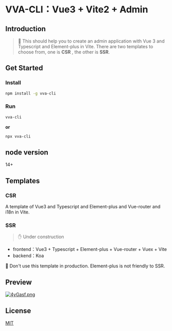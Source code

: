 # VVA-CLI：Vue3 + Vite2 + Admin

## Introduction

> 🎉 This should help you to create an admin application with Vue 3 and Typescript and Element-plus in Vite. There are two templates to choose from, one is **CSR** , the other is **SSR**.

## Get Started

### Install

```bash
npm install -g vva-cli
```

### Run

```bash
vva-cli
```

**or**

```bash
npx vva-cli
```

## node version

14+

## Templates

### CSR

A template of Vue3 and Typescript and Element-plus and Vue-router and i18n in Vite.

### SSR

> ✋ Under construction

- frontend：Vue3 + Typescript + Element-plus + Vue-router + Vuex + Vite
- backend：Koa

🚫 Don't use this template in production. Element-plus is not friendly to SSR.

## Preview

[![4yGasf.png](https://z3.ax1x.com/2021/09/26/4yGasf.png)](https://imgtu.com/i/4yGasf)

## License

[MIT](./LICENSE)
